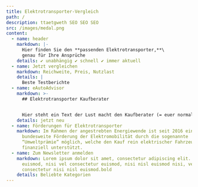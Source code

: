 ```yaml
---
title: Elektrotransporter-Vergleich
path: /
description: ttaetgweth SEO SEO SEO
src: /images/medal.png
content:
  - name: header
    markdown: |-
      Hier finden Sie den **passenden Elektrotransporter,**\
      genau für Ihre Ansprüche
    details: ✔ unabhängig ✔ schnell ✔ immer aktuell
  - name: Jetzt vergleichen
    markdown: Reichweite, Preis, Nutzlast
    details: |
      Beste Testberichte
  - name: eAutoAdvisor
    markdown: >-
      ## Elektrotransporter Kaufberater


      Hier steht ein Text der Lust macht den Kauf­ber­ater (= euer nor­maler Fun­nel) zu be­nutzen. Hier kön­nten so Dinge ste­hen wie: In weni­gen schrit­ten zum per­fek­ten E-Trans­porter für Ihre Ansprüche.
    details: jetzt neu
  - name: Förderungen für Elektrotransporter
    markdown: Im Rah­men der angestrebten En­ergiewende ist seit 2016 eine
      bun­desweite Förderung der Elek­tro­mo­bil­ität durch die so­ge­nan­nte
      “Umwelt­prämie” möglich, welche den Kauf rein elek­trischer Fahrzeuge
      fi­nanziell un­ter­stützt.
  - name: Zum Newsletter anmelden
    markdown: Lorem ipsum dolor sit amet, consectetur adipiscing elit. Donec
      euismod, nisi vel consectetur euismod, nisi nisl euismod nisi, vel
      consectetur nisi nisl euismod.bold
    details: Beliebte Kategorien
---
```

